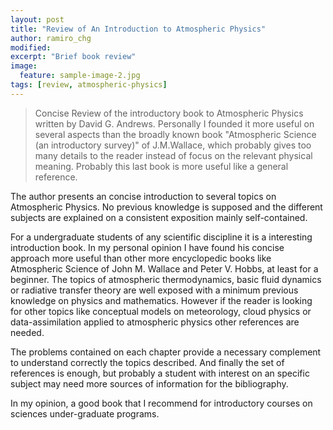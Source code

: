 ```yaml
---
layout: post
title: "Review of An Introduction to Atmospheric Physics"
author: ramiro_chg
modified:
excerpt: "Brief book review"
image:
  feature: sample-image-2.jpg
tags: [review, atmospheric-physics]
---
```


> Concise Review of the introductory book to Atmospheric Physics written by David G. Andrews. Personally I founded it more useful on several aspects than the broadly known book "Atmospheric Science (an introductory survey)" of J.M.Wallace, which probably gives too many details to the reader instead of focus on the relevant physical meaning. Probably this last book is more useful like a general reference.

The author presents an concise introduction to several topics on Atmospheric Physics. No previous knowledge is supposed and the different subjects are explained on a consistent exposition mainly self-contained.

For a undergraduate students of any scientific discipline it is a interesting introduction book. In my personal opinion I have found his concise approach more useful than other more encyclopedic books like Atmospheric Science of John M. Wallace and Peter V. Hobbs, at least for a beginner. The topics of atmospheric thermodynamics, basic fluid dynamics or radiative transfer theory are well exposed with a minimum previous knowledge on physics and mathematics. However if the reader is looking for other topics like conceptual models on meteorology, cloud physics or data-assimilation applied to atmospheric physics other references are needed.

The problems contained on each chapter provide a necessary complement to understand correctly the topics described. And finally the set of references is enough, but probably a student with interest on an specific subject may need more sources of information for the bibliography.

In my opinion, a good book that I recommend for introductory courses on sciences under-graduate programs.
